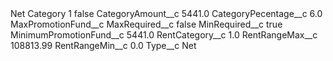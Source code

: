 <?xml version="1.0" encoding="UTF-8"?>
<CustomMetadata xmlns="http://soap.sforce.com/2006/04/metadata" xmlns:xsi="http://www.w3.org/2001/XMLSchema-instance" xmlns:xsd="http://www.w3.org/2001/XMLSchema">
    <label>Net Category 1</label>
    <protected>false</protected>
    <values>
        <field>CategoryAmount__c</field>
        <value xsi:type="xsd:double">5441.0</value>
    </values>
    <values>
        <field>CategoryPecentage__c</field>
        <value xsi:type="xsd:double">6.0</value>
    </values>
    <values>
        <field>MaxPromotionFund__c</field>
        <value xsi:nil="true"/>
    </values>
    <values>
        <field>MaxRequired__c</field>
        <value xsi:type="xsd:boolean">false</value>
    </values>
    <values>
        <field>MinRequired__c</field>
        <value xsi:type="xsd:boolean">true</value>
    </values>
    <values>
        <field>MinimumPromotionFund__c</field>
        <value xsi:type="xsd:double">5441.0</value>
    </values>
    <values>
        <field>RentCategory__c</field>
        <value xsi:type="xsd:double">1.0</value>
    </values>
    <values>
        <field>RentRangeMax__c</field>
        <value xsi:type="xsd:double">108813.99</value>
    </values>
    <values>
        <field>RentRangeMin__c</field>
        <value xsi:type="xsd:double">0.0</value>
    </values>
    <values>
        <field>Type__c</field>
        <value xsi:type="xsd:string">Net</value>
    </values>
</CustomMetadata>
